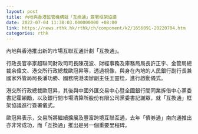 ```yaml
---
layout: post
title: 內地與香港監管機構就「互換通」簽署框架協議
date: 2022-07-04 11:38:03.000000000 +08:00
link: https://news.rthk.hk/rthk/ch/component/k2/1656091-20220704.htm
categories: rthk
---
```


內地與香港推出新的市場互聯互通計劃「互換通」。

行政長官李家超聯同財政司司長陳茂波、財經事務及庫務局局長許正宇、金管局總裁余偉文、港交所行政總裁歐冠昇等，透過視像，與身在內地的人民銀行副行長兼國家外管局局長潘功勝、國務院港澳辦副主任王靈桂，進行啟動儀式。

港交所行政總裁歐冠昇，其後與中國外匯交易中心暨全國銀行間同業拆借中心黨委書記霍穎勵，以及銀行間市場清算所股份有限公司黨委書記謝眾，就「互換通」框架協議進行簽署儀式。

歐冠昇表示，交易所將繼續擴展及豐富跨境互聯互通，去年「債券通」南向通推出亦非常成功，而「互換通」推出是另一個重要里程碑。
